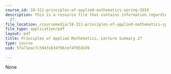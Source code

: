 ```yaml
---
course_id: 18-311-principles-of-applied-mathematics-spring-2014
description: This is a resource file that contains information regarding lecture summary
  27.
file_location: /coursemedia/18-311-principles-of-applied-mathematics-spring-2014/5fa71eac7c594feb34f96cef4f85d249_MIT18_311S14_Lecture27.pdf
file_type: application/pdf
layout: pdf
title: Principles of Applied Mathematics, Lecture Summary 27
type: course
uid: 5fa71eac7c594feb34f96cef4f85d249

---
```

None